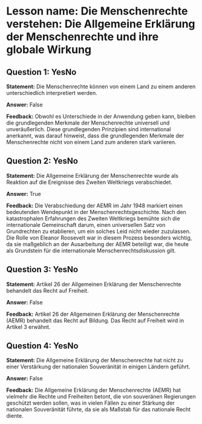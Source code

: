 # Lesson name: Die Menschenrechte verstehen: Die Allgemeine Erklärung der Menschenrechte und ihre globale Wirkung

## Question 1: YesNo

**Statement:** Die Menschenrechte können von einem Land zu einem anderen unterschiedlich interpretiert werden.

**Answer:** False

**Feedback:**
Obwohl es Unterschiede in der Anwendung geben kann, bleiben die grundlegenden Merkmale der Menschenrechte universell und unveräußerlich. Diese grundlegenden Prinzipien sind international anerkannt, was darauf hinweist, dass die grundlegenden Merkmale der Menschenrechte nicht von einem Land zum anderen stark variieren.


## Question 2: YesNo

**Statement:** Die Allgemeine Erklärung der Menschenrechte wurde als Reaktion auf die Ereignisse des Zweiten Weltkriegs verabschiedet.

**Answer:** True

**Feedback:**
Die Verabschiedung der AEMR im Jahr 1948 markiert einen bedeutenden Wendepunkt in der Menschenrechtsgeschichte. Nach den katastrophalen Erfahrungen des Zweiten Weltkriegs bemühte sich die internationale Gemeinschaft darum, einen universellen Satz von Grundrechten zu etablieren, um ein solches Leid nicht wieder zuzulassen. Die Rolle von Eleanor Roosevelt war in diesem Prozess besonders wichtig, da sie maßgeblich an der Ausarbeitung der AEMR beteiligt war, die heute als Grundstein für die internationale Menschenrechtsdiskussion gilt.


## Question 3: YesNo

**Statement:** Artikel 26 der Allgemeinen Erklärung der Menschenrechte behandelt das Recht auf Freiheit.

**Answer:** False

**Feedback:**
Artikel 26 der Allgemeinen Erklärung der Menschenrechte (AEMR) behandelt das Recht auf Bildung. Das Recht auf Freiheit wird in Artikel 3 erwähnt.


## Question 4: YesNo

**Statement:** Die Allgemeine Erklärung der Menschenrechte hat nicht zu einer Verstärkung der nationalen Souveränität in einigen Ländern geführt.

**Answer:** False

**Feedback:**
Die Allgemeine Erklärung der Menschenrechte (AEMR) hat vielmehr die Rechte und Freiheiten betont, die von souveränen Regierungen geschützt werden sollen, was in vielen Fällen zu einer Stärkung der nationalen Souveränität führte, da sie als Maßstab für das nationale Recht diente.

